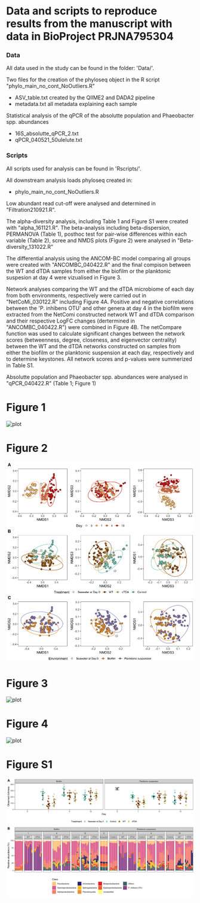 # Data and scripts to reproduce results from the manuscript with data in BioProject PRJNA795304

### Data
All data used in the study can be found in the folder: 'Data/'.

Two files for the creation of the phyloseq object in the R script "phylo_main_no_cont_NoOutliers.R" 
- ASV_table.txt created by the QIIME2 and DADA2 pipeline
- metadata.txt all metadata explaining each sample

Statistical analysis of the qPCR of the absolutte population and Phaeobacter spp. abundances
- 16S_absolutte_qPCR_2.txt
- qPCR_040521_50ulelute.txt

### Scripts
All scripts used for analysis can be found in 'Rscripts/'. 

All downstream analysis loads phyloseq created in: 
- phylo_main_no_cont_NoOutliers.R

Low abundant read cut-off were analysed and determined in "Filtration210921.R". 

The alpha-diversity analysis, including Table 1 and Figure S1 were created with "alpha_161121.R". 
The beta-analysis including beta-dispersion, PERMANOVA (Table 1), posthoc test for pair-wise differences within each variable (Table 2), scree and NMDS plots (Figure 2) were analysed in "Beta-diversity_131022.R"

The differential analysis using the ANCOM-BC model comparing all groups were created with "ANCOMBC_040422.R" and the final compison between the WT and dTDA samples from either the biofilm or the planktonic suspesion at day 4 were vizualised in Figure 3. 

Network analyses comparing the WT and the dTDA microbiome of each day from both environments, respectively were carried out in "NetCoMi_030122.R" including Figure 4A. Positive and negative correlations between the 'P. inhibens OTU' and other genera at day 4 in the biofilm were extracted from the NetComi constructed network WT and dTDA comparison and their respective LogFC changes (dertermined in "ANCOMBC_040422.R") were combined in Figure 4B. The netCompare function was used to calculate significant changes between the network scores (betweenness, degree, closeness, and eigenvector centrality) between the WT and the dTDA networks constructed on samples from either the biofilm or the planktonic suspension at each day, respectively and to determine keystones. All network scores and p-values were summerized in Table S1. 

Absolutte population and Phaeobacter spp. abundances were analysed in "qPCR_040422.R" (Table 1; Figure 1)

# Figure 1
![plot](./Figures/Figure_1.tiff)
# Figure 2
![plot](./Figures/Figure_2.png)
# Figure 3
![plot](./Figures/Figure_3.tiff)
# Figure 4
![plot](./Figures/Figure_4_181022.tiff)
# Figure S1
![plot](./Figures/Figure_S1.png)




